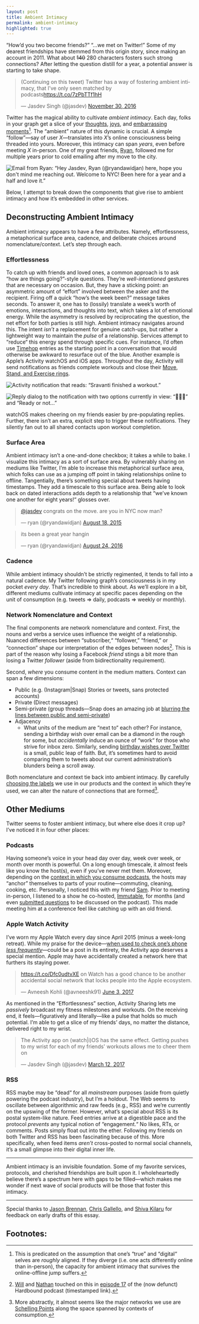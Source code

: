 ```yaml
---
layout: post
title: Ambient Intimacy
permalink: ambient-intimacy
highlighted: true
---
```


“How’d you two become friends?” “…we met on Twitter!” Some of my dearest friendships have stemmed from this origin story, since making an account in 2011. What about ~~140~~ 280 characters fosters such strong connections? After letting the question distill for a year, a potential answer is starting to take shape.

<blockquote class="twitter-tweet" data-lang="en"><p lang="en" dir="ltr">(Continuing on this tweet) Twitter has a way of fostering ambient intimacy, that I’ve only seen matched by podcasts<a href="https://t.co/7zPbTTf1hH">https://t.co/7zPbTTf1hH</a></p>&mdash; Jasdev Singh (@jasdev) <a href="https://twitter.com/jasdev/status/803793770370232320?ref_src=twsrc%5Etfw">November 30, 2016</a></blockquote> <script async src="https://platform.twitter.com/widgets.js" charset="utf-8"></script>

Twitter has the magical ability to cultivate _ambient intimacy_. Each day, folks in your graph get a slice of your [thoughts](https://twitter.com/jasdev/status/811601905101180928), [joys](https://twitter.com/jasdev/status/533567863408189441), and [embarrassing moments](https://twitter.com/jasdev/status/829004906170347520)[^1]. The “ambient” nature of this dynamic is crucial. A simple “follow”—say of user _X_—translates into _X_’s online consciousness being threaded into yours. Moreover, this intimacy can span _years_, even before meeting _X_ in-person. One of my great friends, [Ryan](https://twitter.com/search?q=from%3Aryandawidjan+jasdev), followed me for multiple years prior to cold emailing after my move to the city.

![Email from Ryan: “Hey Jasdev, Ryan (@ryandawidjan) here, hope you don't mind me reaching out. Welcome to NYC! Been here for a year and a half and love it.”](/public/images/ryan_cold_email.png)

Below, I attempt to break down the components that give rise to ambient intimacy and how it’s embedded in other services.

## Deconstructing Ambient Intimacy

Ambient intimacy appears to have a few attributes. Namely, effortlessness, a metaphorical surface area, cadence, and deliberate choices around nomenclature/context. Let’s step through each.

### Effortlessness

To catch up with friends and loved ones, a common approach is to ask “how are things going?”-style questions. They’re _well-intentioned_ gestures that are necessary on occasion. But, they have a sticking point: an asymmetric amount of “effort” involved between the asker and the recipient. Firing off a quick “how’s the week been?” message takes seconds. To answer it, one has to (lossily) translate a week’s worth of emotions, interactions, and thoughts into text, which takes a lot of emotional energy. While the asymmetry is resolved by reciprocating the question, the net effort for both parties is still high. Ambient intimacy navigates around this. The intent _isn’t_ a replacement for genuine catch-ups, but rather a lightweight way to maintain the _pulse_ of a relationship. Services attempt to “reduce“ this energy spend through specific cues. For instance, I’d often use [Timehop](https://timehop.com) entries as the starting point in a conversation that would otherwise be awkward to resurface out of the blue. Another example is Apple’s Activity watchOS and iOS apps. Throughout the day, Activity will send notifications as friends complete workouts and close their [Move, Stand, and Exercise rings](https://www.apple.com/apple-watch-series-3/#activity-tracker).

![Activity notification that reads: “Sravanti finished a workout.”](/public/images/activity_notification.png)

![Reply dialog to the notification with two options currently in view: “💪💪💪” and “Ready or not…”](/public/images/activity_reply.png)

watchOS makes cheering on my friends easier by pre-populating replies. Further, there isn’t an extra, explicit step to trigger these notifications. They silently fan out to all shared contacts upon workout completion.

### Surface Area

Ambient intimacy isn’t a one-and-done checkbox; it takes a while to bake. I visualize this intimacy as a sort of surface area. By vulnerably sharing on mediums like Twitter, I’m able to increase this metaphorical surface area, which folks can use as a jumping off point in taking relationships online to offline. Tangentially, there’s something special about tweets having timestamps. They add a timescale to this surface area. Being able to look back on dated interactions adds depth to a relationship that “we’ve known one another for eight years!“ glosses over.

<blockquote class="twitter-tweet" data-lang="en"><p lang="en" dir="ltr"><a href="https://twitter.com/jasdev?ref_src=twsrc%5Etfw">@jasdev</a> congrats on the move. are you in NYC now man?</p>&mdash; ryan (@ryandawidjan) <a href="https://twitter.com/ryandawidjan/status/633777052957736960?ref_src=twsrc%5Etfw">August 18, 2015</a></blockquote> <script async src="https://platform.twitter.com/widgets.js" charset="utf-8"></script>

<blockquote class="twitter-tweet" data-lang="en"><p lang="en" dir="ltr">its been a great year hangin</p>&mdash; ryan (@ryandawidjan) <a href="https://twitter.com/ryandawidjan/status/768482417200037890?ref_src=twsrc%5Etfw">August 24, 2016</a></blockquote> <script async src="https://platform.twitter.com/widgets.js" charset="utf-8"></script>

### Cadence

While ambient intimacy shouldn’t be strictly regimented, it tends to fall into a natural cadence. My Twitter following graph’s consciousness is in my pocket _every day_. That’s incredible to think about. As we’ll explore in a bit, different mediums cultivate intimacy at specific paces depending on the unit of consumption (e.g. tweets ⇒ daily, podcasts ⇒ weekly or monthly).

### Network Nomenclature and Context

The final components are network nomenclature and context. First, the nouns and verbs a service uses influence the weight of a relationship. Nuanced differences between “subscriber,“ “follower,” “friend,” or “connection” shape our interpretation of the edges between nodes[^2]. This is part of the reason why losing a Facebook _friend_ stings a bit more than losing a Twitter _follower_ (aside from bidirectionality requirement).

Second, _where_ you consume content in the medium matters. Context can span a few dimensions:

- Public (e.g. (Instagram&#124;Snap) Stories or tweets, sans protected accounts)
- Private (Direct messages)
- Semi-private (group threads—Snap does an amazing job at [blurring the lines between public and semi-private](/group-dynamics#snap-threads))
- Adjacency
    - What units of the medium are “next to“ each other? For instance, sending a birthday wish over email can be a diamond in the rough for some, but _accidentally_ induce an ounce of “work“ for those who strive for inbox zero. Similarly, sending [birthday wishes over Twitter](https://twitter.com/search?l=&q=birthday%20from%3Ajasdev) is a small, public leap of faith. But, it’s sometimes hard to avoid comparing them to tweets about our current administration’s blunders being a scroll away.

Both nomenclature and context tie back into ambient intimacy. By carefully [choosing the labels](/peeling-labels) we use in our products and the context in which they’re used, we can alter the nature of connections that are formed[^3].

## Other Mediums

Twitter seems to foster ambient intimacy, but where else does it crop up? I’ve noticed it in four other places:

### Podcasts

Having someone’s voice in your head day over day, week over week, or month over month is powerful. On a long enough timescale, it almost feels like you know the host(s), even if you’ve never met them. Moreover, depending on the [context in which you consume podcasts](https://twitter.com/nbashaw/status/914839369831329794), the hosts may “anchor” themselves to parts of your routine—commuting, cleaning, cooking, etc. Personally, I noticed this with my friend [Sam](https://twitter.com/soffes). Prior to meeting in-person, I listened to a show he co-hosted, [Immutable](https://spec.fm/podcasts/immutable), for months (and even [submitted questions](https://overcast.fm/+FGbTyte_o/06:44) to be discussed on the podcast). This made meeting him at a conference feel like catching up with an old friend.

### Apple Watch Activity

I’ve worn my Apple Watch every day since April 2015 (minus a week-long retreat). While my praise for the device—[when used to check one’s phone _less frequently_](https://twitter.com/jasdev/status/815656034714996737)—could be a post in its entirety, the Activity app deserves a special mention. Apple may have accidentally created a network here that furthers its staying power.

<blockquote class="twitter-tweet" data-lang="en"><p lang="en" dir="ltr"><a href="https://t.co/Dfc0udtvXE">https://t.co/Dfc0udtvXE</a> on  Watch has a good chance to be another accidental social network that locks people into the Apple ecosystem.</p>&mdash; Avneesh Kohli (@avneeshk91) <a href="https://twitter.com/avneeshk91/status/871045112234692608?ref_src=twsrc%5Etfw">June 3, 2017</a></blockquote> <script async src="https://platform.twitter.com/widgets.js" charset="utf-8"></script>

As mentioned in the “Effortlessness” section, Activity Sharing lets me _passively_ broadcast my fitness milestones and workouts. On the receiving end, it feels—figuratively and literally—like a pulse that holds so much potential. I’m able to get a slice of my friends’ days, no matter the distance, delivered right to my wrist.

<blockquote class="twitter-tweet" data-lang="en"><p lang="en" dir="ltr">The Activity app on (watch|i)OS has the same effect. Getting pushes to my wrist for each of my friends&#39; workouts allows me to cheer them on</p>&mdash; Jasdev Singh (@jasdev) <a href="https://twitter.com/jasdev/status/841059908120412161?ref_src=twsrc%5Etfw">March 12, 2017</a></blockquote> <script async src="https://platform.twitter.com/widgets.js" charset="utf-8"></script>

### RSS

RSS maybe may be “dead“ for all _mainstream_ purposes (aside from quietly powering the podcast industry), but I’m a holdout. The Web seems to oscillate between algorithmic and raw feeds (e.g., RSS) and we’re currently on the upswing of the former. However, what’s special about RSS is its postal system-like nature. Feed entries arrive at a digestible pace and the protocol _prevents_ any typical notion of “engagement.“ No likes, RTs, or comments. Posts simply float out into the ether. Following my friends on both Twitter and RSS has been fascinating because of this. More specifically, when feed items _aren’t_ cross-posted to normal social channels, it’s a small glimpse into their digital inner life.

---

Ambient intimacy is an invisible foundation. Some of my favorite services, protocols, and cherished friendships are built upon it. I wholeheartedly believe there’s a spectrum here with gaps to be filled—which makes me wonder if next wave of social products will be those that foster this intimacy.

---

Special thanks to [Jason Brennan](https://twitter.com/jasonbrennan), [Chris Gallello](https://twitter.com/cgallello), and [Shiva Kilaru](https://twitter.com/ShivaKilaru) for feedback on early drafts of this essay.

## Footnotes:

[^1]: This is predicated on the assumption that one’s “true” and “digital“ selves are _roughly_ aligned. If they diverge (i.e. one acts differently online than in-person), the capacity for ambient intimacy that survives the online-offline jump suffers.

[^2]: [Will](https://twitter.com/willhoekenga) and [Nathan](https://twitter.com/nbashaw) touched on this in [episode 17](https://overcast.fm/+GsgNyxmCU/27:20) of the (now defunct) Hardbound podcast (timestamped link).

[^3]: More abstractly, it almost seems like the major networks we use are [Schelling Points](https://en.wikipedia.org/wiki/Focal_point_(game_theory)) along the space spanned by contexts of consumption.
